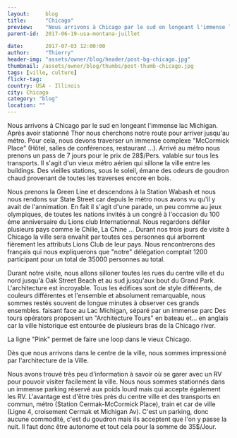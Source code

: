 ```yaml
---
layout:     blog
title:      "Chicago"
preview:    "Nous arrivons à Chicago par le sud en longeant l'immense lac Michigan. Après avoir stationné Thor nous cherchons notre route pour... "
parent-id:  2017-06-19-usa-montana-juillet

date:       2017-07-03 12:00:00
author:     "Thierry"
header-img: "assets/owner/blog/header/post-bg-chicago.jpg"
thumbnail: /assets/owner/blog/thumbs/post-thumb-chicago.jpg
tags: [ville, culture]
flickr-tag: 
country: USA - Illinois
city: Chicago
category: "blog"
location: ""
---
```


Nous arrivons à Chicago par le sud en longeant l'immense lac Michigan. Après avoir stationné Thor nous cherchons notre route pour arriver jusqu'au métro. Pour cela, nous devons traverser un immense complexe "McCormick Place" (Hôtel, salles de conférences, restaurant ...). Arrivé au métro nous prenons un pass de 7 jours pour le prix de 28$/Pers. valable sur tous les transports. Il s'agit d'un vieux métro aérien qui sillone la ville entre les buildings. Des vieilles stations, sous le soleil, émane des odeurs de goudron chaud provenant de toutes les traverses encore en bois.

Nous prenons la Green Line et descendons à la Station Wabash et nous nous rendons sur State Street car depuis le métro nous avons vu qu'il y avait de l'annimation. En fait il s'agit d'une parade, un peu comme au jeux olympiques, de toutes les nations invités à un congré à l'occasion du 100 éme anniversaire du Lions club Internationnal. Nous regardons défiler plusieurs pays comme le Chilie, La Chine ... Durant nos trois jours de visite à Chicago la ville sera envahit par toutes ces personnes qui arborrent fièrement les attributs Lions Club de leur pays. Nous rencontrerons des français qui nous expliquerons que "notre" délégation comptait 1200 participant pour un total de 35000 personnes au total.

Durant notre visite, nous allons silloner toutes les rues du centre ville et du nord jusqu'à Oak Street Beach et au sud jusqu'aux bout du Grand Park. L'architecture est incroyable. Tous les édifices sont de style différents, de couleurs différentes et l'ensemble et absolument remarquable, nous sommes restés souvent de longue minutes à observer ces grands ensembles. faisant face au Lac Michigan, séparé par un immense parc Des tours opérators proposent un "Architecture Tours" en bateau et... en anglais car la ville historique est entourée de plusieurs bras de la Chicago river.


 La ligne "Pink" permet de faire une loop dans le vieux Chicago.

Dès que nous arrivons dans le centre de la ville, nous sommes impressioné par l'architecture de la Ville.


<p class="info-box bg-primary"><i class="fa fa-info-circle"></i>  
Nous avons trouvé très peu d'information à savoir où se garer avec un RV pour pouvoir visiter facilement la ville. Nous nous sommes stationnés dans un immense parking réservé aux poids lourd mais qui accepte également les RV. L'avantage est d'être très près du centre ville et des transports en commun, métro (Station Cermak-McCormick Place), train et car de ville (Ligne 4, croisement Cermak et Michigan Av). C'est un parking, donc aucune commodité, c'est du goudron mais ils acceptent que l'on y passe la nuit. Il faut donc être autonome et tout cela pour la somme de 35$/Jour.  
</p> 